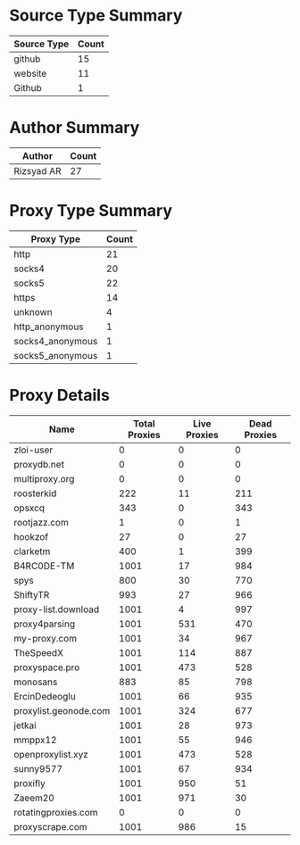 # Source Type Summary

| Source Type | Count |
|-------------|-------|
| github | 15 |
| website | 11 |
| Github | 1 |


# Author Summary

| Author | Count |
|--------|-------|
| Rizsyad AR | 27 |


# Proxy Type Summary

| Proxy Type | Count |
|------------|-------|
| http | 21 |
| socks4 | 20 |
| socks5 | 22 |
| https | 14 |
| unknown | 4 |
| http_anonymous | 1 |
| socks4_anonymous | 1 |
| socks5_anonymous | 1 |


# Proxy Details

| Name | Total Proxies | Live Proxies | Dead Proxies |
|------|---------------|--------------|---------------|
| zloi-user | 0 | 0 | 0 |
| proxydb.net | 0 | 0 | 0 |
| multiproxy.org | 0 | 0 | 0 |
| roosterkid | 222 | 11 | 211 |
| opsxcq | 343 | 0 | 343 |
| rootjazz.com | 1 | 0 | 1 |
| hookzof | 27 | 0 | 27 |
| clarketm | 400 | 1 | 399 |
| B4RC0DE-TM | 1001 | 17 | 984 |
| spys | 800 | 30 | 770 |
| ShiftyTR | 993 | 27 | 966 |
| proxy-list.download | 1001 | 4 | 997 |
| proxy4parsing | 1001 | 531 | 470 |
| my-proxy.com | 1001 | 34 | 967 |
| TheSpeedX | 1001 | 114 | 887 |
| proxyspace.pro | 1001 | 473 | 528 |
| monosans | 883 | 85 | 798 |
| ErcinDedeoglu | 1001 | 66 | 935 |
| proxylist.geonode.com | 1001 | 324 | 677 |
| jetkai | 1001 | 28 | 973 |
| mmppx12 | 1001 | 55 | 946 |
| openproxylist.xyz | 1001 | 473 | 528 |
| sunny9577 | 1001 | 67 | 934 |
| proxifly | 1001 | 950 | 51 |
| Zaeem20 | 1001 | 971 | 30 |
| rotatingproxies.com | 0 | 0 | 0 |
| proxyscrape.com | 1001 | 986 | 15 |
